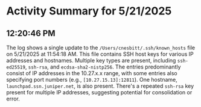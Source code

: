# Activity Summary for 5/21/2025

## 12:20:46 PM
The log shows a single update to the `/Users/cnesbitt/.ssh/known_hosts` file on 5/21/2025 at 11:54:18 AM.  This file contains SSH host keys for various IP addresses and hostnames.  Multiple key types are present, including `ssh-ed25519`, `ssh-rsa`, and `ecdsa-sha2-nistp256`.  The entries predominantly consist of IP addresses in the 10.27.x.x range, with some entries also specifying port numbers (e.g., `[10.27.15.13]:12811`).  One hostname, `launchpad.ssn.juniper.net`, is also present. There's a repeated `ssh-rsa` key present for multiple IP addresses, suggesting potential for consolidation or error.
